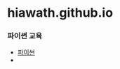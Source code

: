 # hiawath.github.io

### 파이썬 교육


- [파이썬](https://hiawath.notion.site/e93e0255690c4a2b83575b9a695784a9)
- 
